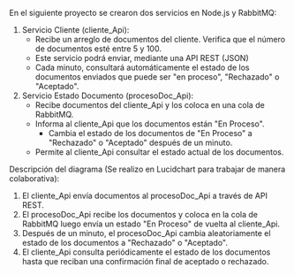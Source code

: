 En el siguiente proyecto se crearon dos servicios en Node.js y RabbitMQ:
1. Servicio Cliente (cliente_Api): 
   - Recibe un arreglo de documentos del cliente. Verifica que el número de documentos esté entre 5 y 100.
   - Este servicio podrá enviar, mediante una API REST (JSON)
   - Cada minuto, consultará automáticamente el estado de los documentos enviados que puede ser "en proceso", "Rechazado" o "Aceptado".
2. Servicio Estado Documento (procesoDoc_Api):
	- Recibe documentos del cliente_Api y los coloca en una cola de RabbitMQ.
	- Informa al cliente_Api que los documentos están "En Proceso".
     	- Cambia el estado de los documentos de "En Proceso" a "Rechazado" o "Aceptado" después de un minuto.
	- Permite al cliente_Api consultar el estado actual de los documentos.

Descripción del diagrama (Se realizo en Lucidchart para trabajar de manera colaborativa):
  1. El cliente_Api envía documentos al procesoDoc_Api a través de API REST.
  2. El procesoDoc_Api recibe los documentos y coloca en la cola de RabbitMQ luego envía un estado "En Proceso" de vuelta al cliente_Api.
  3. Después de un minuto, el procesoDoc_Api cambia aleatoriamente el estado de los documentos a "Rechazado" o "Aceptado".
  4. El cliente_Api consulta periódicamente el estado de los documentos hasta que reciban una confirmación final de aceptado o rechazado.
